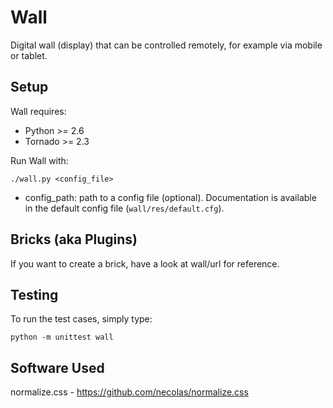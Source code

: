 Wall
====

Digital wall (display) that can be controlled remotely, for example via mobile
or tablet.

Setup
-----

Wall requires:

 * Python  >= 2.6
 * Tornado >= 2.3

Run Wall with:

    ./wall.py <config_file>

 * config_path: path to a config file (optional). Documentation is available in
   the default config file (`wall/res/default.cfg`).

Bricks (aka Plugins)
--------------------

If you want to create a brick, have a look at wall/url for reference.

Testing
-------

To run the test cases, simply type:

    python -m unittest wall

Software Used
-------------

normalize.css - https://github.com/necolas/normalize.css
